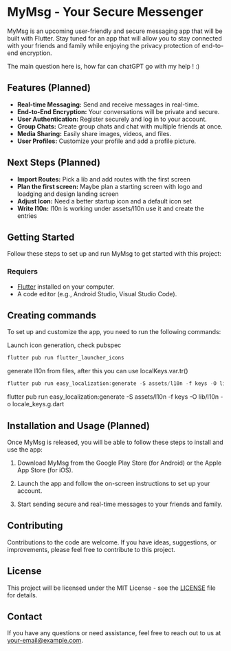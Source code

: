# MyMsg - Your Secure Messenger

MyMsg is an upcoming user-friendly and secure messaging app that will be built with Flutter. Stay tuned for an app that will allow you to stay connected with your friends and family while enjoying the privacy protection of end-to-end encryption.

The main question here is, how far can chatGPT go with my help ! :)

## Features (Planned)

- **Real-time Messaging:** Send and receive messages in real-time.
- **End-to-End Encryption:** Your conversations will be private and secure.
- **User Authentication:** Register securely and log in to your account.
- **Group Chats:** Create group chats and chat with multiple friends at once.
- **Media Sharing:** Easily share images, videos, and files.
- **User Profiles:** Customize your profile and add a profile picture.

## Next Steps (Planned)

- **Import Routes:** Pick a lib and add routes with the first screen
- **Plan the first screen:** Maybe plan a starting screen with logo and loadging and design landing screen
- **Adjust Icon:** Need a better startup icon and a default icon set
- **Write l10n:** l10n is working under assets/l10n use it and create the entries

## Getting Started

Follow these steps to set up and run MyMsg to get started with this project:

### Requiers

- [Flutter](https://flutter.dev/docs/get-started/install) installed on your computer.
- A code editor (e.g., Android Studio, Visual Studio Code).

## Creating commands

To set up and customize the app, you need to run the following commands:

Launch icon generation, check pubspec

```dart
flutter pub run flutter_launcher_icons
```

generate l10n from files, after this you can use localKeys.var.tr()

```dart
flutter pub run easy_localization:generate -S assets/l10n -f keys -O lib/l10n -o locale_keys.g.dart
```

flutter pub run easy_localization:generate -S assets/l10n -f keys -O lib/l10n -o locale_keys.g.dart

## Installation and Usage (Planned)

Once MyMsg is released, you will be able to follow these steps to install and use the app:

1. Download MyMsg from the Google Play Store (for Android) or the Apple App Store (for iOS).

2. Launch the app and follow the on-screen instructions to set up your account.

3. Start sending secure and real-time messages to your friends and family.

## Contributing

Contributions to the code are welcome. If you have ideas, suggestions, or improvements, please feel free to contribute to this project.

## License

This project will be licensed under the MIT License - see the [LICENSE](LICENSE) file for details.

## Contact

If you have any questions or need assistance, feel free to reach out to us at [your-email@example.com](mailto:your-email@example.com).
